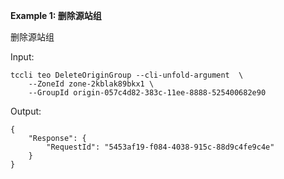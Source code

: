 **Example 1: 删除源站组**

删除源站组

Input: 

```
tccli teo DeleteOriginGroup --cli-unfold-argument  \
    --ZoneId zone-2kblak89bkx1 \
    --GroupId origin-057c4d82-383c-11ee-8888-525400682e90
```

Output: 
```
{
    "Response": {
        "RequestId": "5453af19-f084-4038-915c-88d9c4fe9c4e"
    }
}
```

